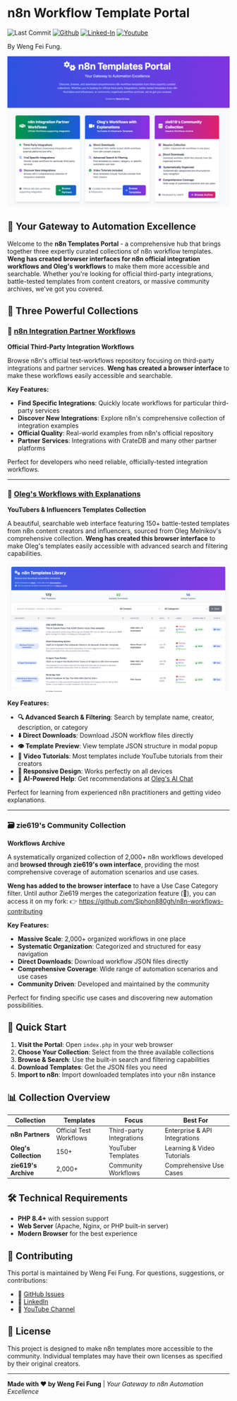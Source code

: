 # n8n Workflow Template Portal

![Last Commit](https://img.shields.io/github/last-commit/Siphon880gh/n8n-templates/main)
<a target="_blank" href="https://github.com/Siphon880gh" rel="nofollow"><img src="https://img.shields.io/badge/GitHub--blue?style=social&logo=GitHub" alt="Github" data-canonical-src="https://img.shields.io/badge/GitHub--blue?style=social&logo=GitHub" style="max-width:8.5ch;"></a>
<a target="_blank" href="https://www.linkedin.com/in/weng-fung/" rel="nofollow"><img src="https://img.shields.io/badge/LinkedIn-blue?style=flat&logo=linkedin&labelColor=blue" alt="Linked-In" data-canonical-src="https://img.shields.io/badge/LinkedIn-blue?style=flat&amp;logo=linkedin&amp;labelColor=blue" style="max-width:10ch;"></a>
<a target="_blank" href="https://www.youtube.com/@WayneTeachesCode/" rel="nofollow"><img src="https://img.shields.io/badge/Youtube-red?style=flat&logo=youtube&labelColor=red" alt="Youtube" data-canonical-src="https://img.shields.io/badge/Youtube-red?style=flat&amp;logo=youtube&amp;labelColor=red" style="max-width:10ch;"></a>

By Weng Fei Fung. 

![](docs/20250629010757.png)

## 🚀 Your Gateway to Automation Excellence

Welcome to the **n8n Templates Portal** - a comprehensive hub that brings together three expertly curated collections of n8n workflow templates. **Weng has created browser interfaces for n8n official integration workflows and Oleg's workflows** to make them more accessible and searchable. Whether you're looking for official third-party integrations, battle-tested templates from content creators, or massive community archives, we've got you covered.

## 🌟 Three Powerful Collections

### 🤝 [n8n Integration Partner Workflows](n8n-partners/)
**Official Third-Party Integration Workflows**

Browse n8n's official test-workflows repository focusing on third-party integrations and partner services. **Weng has created a browser interface** to make these workflows easily accessible and searchable.

**Key Features:**
- **Find Specific Integrations**: Quickly locate workflows for particular third-party services
- **Discover New Integrations**: Explore n8n's comprehensive collection of integration examples
- **Official Quality**: Real-world examples from n8n's official repository
- **Partner Services**: Integrations with CrateDB and many other partner platforms

Perfect for developers who need reliable, officially-tested integration workflows.

---

### 🎥 [Oleg's Workflows with Explanations](oleg-browser/)
**YouTubers & Influencers Templates Collection**

A beautiful, searchable web interface featuring 150+ battle-tested templates from n8n content creators and influencers, sourced from Oleg Melnikov's comprehensive collection. **Weng has created this browser interface** to make Oleg's templates easily accessible with advanced search and filtering capabilities.

![](oleg-browser/docs/20250625080429.png)

**Key Features:**
- **🔍 Advanced Search & Filtering**: Search by template name, creator, description, or category
- **⬇️ Direct Downloads**: Download JSON workflow files directly
- **👁️ Template Preview**: View template JSON structure in modal popup
- **🎥 Video Tutorials**: Most templates include YouTube tutorials from their creators
- **📱 Responsive Design**: Works perfectly on all devices
- **🤖 AI-Powered Help**: Get recommendations at [Oleg's AI Chat](https://olegfuns.app.n8n.cloud/webhook/cda21b26-b940-4b60-8afa-fd7b8281a96b/chat)

Perfect for learning from experienced n8n practitioners and getting video explanations.

---

### 🗃️ zie619's Community Collection
**Workflows Archive**

A systematically organized collection of 2,000+ n8n workflows developed and **browsed through zie619's own interface**, providing the most comprehensive coverage of automation scenarios and use cases.

**Weng has added to the browser interface** to have a Use Case Category filter. Until author Zie619 merges the categorization feature (🙏), you can access it on my fork:
👉 https://github.com/Siphon880gh/n8n-workflows-contributing

**Key Features:**
- **Massive Scale**: 2,000+ organized workflows in one place
- **Systematic Organization**: Categorized and structured for easy navigation
- **Direct Downloads**: Download workflow JSON files directly
- **Comprehensive Coverage**: Wide range of automation scenarios and use cases
- **Community Driven**: Developed and maintained by the community

Perfect for finding specific use cases and discovering new automation possibilities.

## 🎯 Quick Start

1. **Visit the Portal**: Open `index.php` in your web browser
2. **Choose Your Collection**: Select from the three available collections
3. **Browse & Search**: Use the built-in search and filtering capabilities
4. **Download Templates**: Get the JSON files you need
5. **Import to n8n**: Import downloaded templates into your n8n instance

## 📊 Collection Overview

| Collection | Templates | Focus | Best For |
|------------|-----------|-------|----------|
| **n8n Partners** | Official Test Workflows | Third-party Integrations | Enterprise & API Integrations |
| **Oleg's Collection** | 150+ | YouTuber Templates | Learning & Video Tutorials |
| **zie619's Archive** | 2,000+ | Community Workflows | Comprehensive Use Cases |

## 🛠️ Technical Requirements

- **PHP 8.4+** with session support
- **Web Server** (Apache, Nginx, or PHP built-in server)
- **Modern Browser** for the best experience

## 🤝 Contributing

This portal is maintained by Weng Fei Fung. For questions, suggestions, or contributions:
- 🐙 [GitHub Issues](https://github.com/Siphon880gh/n8n-templates/issues)
- 💼 [LinkedIn](https://www.linkedin.com/in/weng-fung/)
- 🎥 [YouTube Channel](https://www.youtube.com/@WayneTeachesCode/)

## 📄 License

This project is designed to make n8n templates more accessible to the community. Individual templates may have their own licenses as specified by their original creators.

---

**Made with ❤️ by Weng Fei Fung** | *Your Gateway to n8n Automation Excellence*